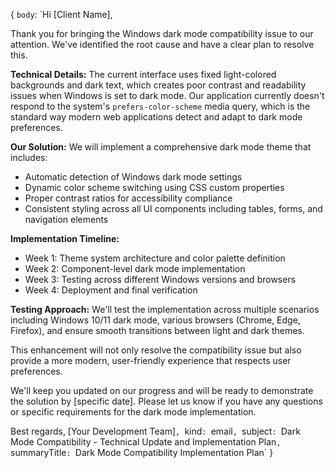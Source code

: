 {
  `body`: `Hi [Client Name],

Thank you for bringing the Windows dark mode compatibility issue to our attention. We've identified the root cause and have a clear plan to resolve this.

**Technical Details:**
The current interface uses fixed light-colored backgrounds and dark text, which creates poor contrast and readability issues when Windows is set to dark mode. Our application currently doesn't respond to the system's `prefers-color-scheme` media query, which is the standard way modern web applications detect and adapt to dark mode preferences.

**Our Solution:**
We will implement a comprehensive dark mode theme that includes:
- Automatic detection of Windows dark mode settings
- Dynamic color scheme switching using CSS custom properties
- Proper contrast ratios for accessibility compliance
- Consistent styling across all UI components including tables, forms, and navigation elements

**Implementation Timeline:**
- Week 1: Theme system architecture and color palette definition
- Week 2: Component-level dark mode implementation
- Week 3: Testing across different Windows versions and browsers
- Week 4: Deployment and final verification

**Testing Approach:**
We'll test the implementation across multiple scenarios including Windows 10/11 dark mode, various browsers (Chrome, Edge, Firefox), and ensure smooth transitions between light and dark themes.

This enhancement will not only resolve the compatibility issue but also provide a more modern, user-friendly experience that respects user preferences.

We'll keep you updated on our progress and will be ready to demonstrate the solution by [specific date]. Please let us know if you have any questions or specific requirements for the dark mode implementation.

Best regards,
[Your Development Team]`,
  `kind`: `email`,
  `subject`: `Dark Mode Compatibility - Technical Update and Implementation Plan`,
  `summaryTitle`: `Dark Mode Compatibility Implementation Plan`
}
